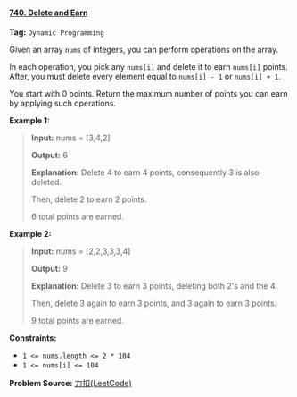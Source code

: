 #### [740. Delete and Earn](https://leetcode-cn.com/problems/delete-and-earn/)

**Tag:**  `Dynamic Programming`

Given an array `nums` of integers, you can perform operations on the array.

In each operation, you pick any `nums[i]` and delete it to earn `nums[i]` points. After, you must delete every element equal to `nums[i] - 1` or `nums[i] + 1`.

You start with 0 points. Return the maximum number of points you can earn by applying such operations.

 

**Example 1:**

> **Input:** nums = [3,4,2]
>
> **Output:** 6
>
> **Explanation:** Delete 4 to earn 4 points, consequently 3 is also deleted.
>
> Then, delete 2 to earn 2 points.
>
> 6 total points are earned.

**Example 2:**

> **Input:** nums = [2,2,3,3,3,4]
>
> **Output:** 9
>
> **Explanation:** Delete 3 to earn 3 points, deleting both 2's and the 4.
>
> Then, delete 3 again to earn 3 points, and 3 again to earn 3 points.
>
> 9 total points are earned.

**Constraints:**

- `1 <= nums.length <= 2 * 104`
- `1 <= nums[i] <= 104`

**Problem Source:** [力扣(LeetCode)](https://leetcode-cn.com/)

